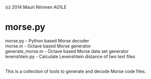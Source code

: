 (c) 2014  Mauri Niininen  AG1LE 

morse.py
========

morse.py 			- Python based Morse decoder <br>
morse.m  			- Octave based Morse generator <br>
generate_morse.m 	- Octave based Morse data set generator <br>
levenshtein.py		- Calculate Levenshtein distance of two text files <br><br>

This is a collection of tools to generate and decode Morse code files. 


